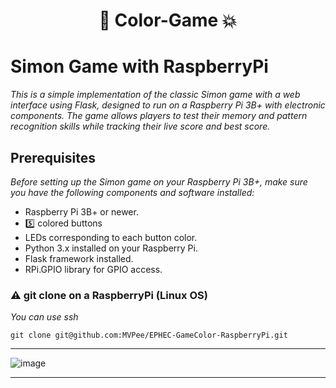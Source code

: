 <h1 align="center">
	🌈 Color-Game 💥
</h1>

# Simon Game with RaspberryPi

_This is a simple implementation of the classic Simon game with a web interface using Flask, designed to run on a Raspberry Pi 3B+ with electronic components. The game allows players to test their memory and pattern recognition skills while tracking their live score and best score._

## Prerequisites
*Before setting up the Simon game on your Raspberry Pi 3B+, make sure you have the following components and software installed:*

* Raspberry Pi 3B+ or newer.
* 5️⃣ colored buttons
* LEDs corresponding to each button color.
* Python 3.x installed on your Raspberry Pi.
* Flask framework installed.
* RPi.GPIO library for GPIO access.

### ⚠️ git clone on a RaspberryPi (Linux OS)
*You can use ssh*

```
git clone git@github.com:MVPee/EPHEC-GameColor-RaspberryPi.git
```
***

![image](https://github.com/MVPee/EPHEC-GameColor-RaspberryPi/assets/93082514/3a267f2d-dc0e-4c5f-97fd-20ebbebc225c)

***
